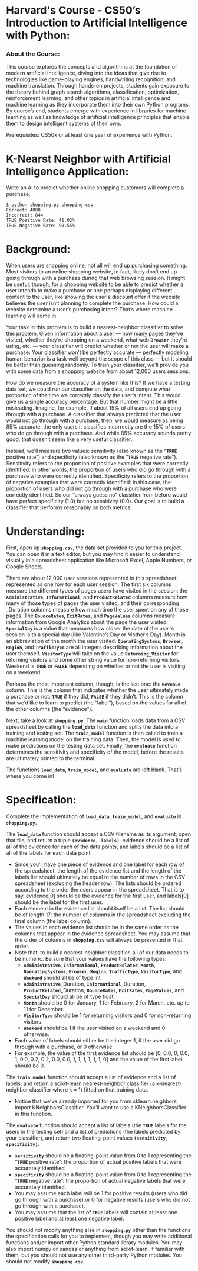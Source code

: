 # Harvard's Course - CS50’s Introduction to Artificial Intelligence with Python:
### About the Course:

This course explores the concepts and algorithms at the foundation of modern artificial intelligence, diving into the ideas that give rise to technologies like game-playing engines, handwriting recognition, and machine translation. Through hands-on projects, students gain exposure to the theory behind graph search algorithms, classification, optimization, reinforcement learning, and other topics in artificial intelligence and machine learning as they incorporate them into their own Python programs. By course’s end, students emerge with experience in libraries for machine learning as well as knowledge of artificial intelligence principles that enable them to design intelligent systems of their own.

Prerequisites: CS50x or at least one year of experience with Python.

# K-Nearst Neighbor with Artificial Intelligence Application:
Write an AI to predict whether online shopping customers will complete a purchase.

```
$ python shopping.py shopping.csv
Correct: 4088
Incorrect: 844
TRUE Positive Rate: 41.02%
TRUE Negative Rate: 90.55%
```

# Background:

When users are shopping online, not all will end up purchasing something. Most visitors to an online shopping website, in fact, likely don’t end up going through with a purchase during that web browsing session. It might be useful, though, for a shopping website to be able to predict whether a user intends to make a purchase or not: perhaps displaying different content to the user, like showing the user a discount offer if the website believes the user isn’t planning to complete the purchase. How could a website determine a user’s purchasing intent? That’s where machine learning will come in.

Your task in this problem is to build a nearest-neighbor classifier to solve this problem. Given information about a user — how many pages they’ve visited, whether they’re shopping on a weekend, what web **`Browser`** they’re using, etc. — your classifier will predict whether or not the user will make a purchase. Your classifier won’t be perfectly accurate — perfectly modeling human behavior is a task well beyond the scope of this class — but it should be better than guessing randomly. To train your classifier, we’ll provide you with some data from a shopping website from about 12,000 users sessions.

How do we measure the accuracy of a system like this? If we have a testing data set, we could run our classifier on the data, and compute what proportion of the time we correctly classify the user’s intent. This would give us a single accuracy percentage. But that number might be a little misleading. Imagine, for example, if about 15% of all users end up going through with a purchase. A classifier that always predicted that the user would not go through with a purchase, then, we would measure as being 85% accurate: the only users it classifies incorrectly are the 15% of users who do go through with a purchase. And while 85% accuracy sounds pretty good, that doesn’t seem like a very useful classifier.

Instead, we’ll measure two values: sensitivity (also known as the “**`TRUE`** positive rate”) and specificity (also known as the “**`TRUE`** negative rate”). Sensitivity refers to the proportion of positive examples that were correctly identified: in other words, the proportion of users who did go through with a purchase who were correctly identified. Specificity refers to the proportion of negative examples that were correctly identified: in this case, the proportion of users who did not go through with a purchase who were correctly identified. So our “always guess no” classifier from before would have perfect specificity (1.0) but no sensitivity (0.0). Our goal is to build a classifier that performs reasonably on both metrics.

# Understanding:

First, open up **`shopping.csv`**, the data set provided to you for this project. You can open it in a text editor, but you may find it easier to understand visually in a spreadsheet application like Microsoft Excel, Apple Numbers, or Google Sheets.

There are about 12,000 user sessions represented in this spreadsheet: represented as one row for each user session. The first six columns measure the different types of pages users have visited in the session: the **`Administrative`**, **`Informational`**, and **`ProductRelated`** columns measure how many of those types of pages the user visited, and their corresponding _Duration columns measure how much time the user spent on any of those pages. The **`BounceRates`**, **`ExitRates`**, and **`PageValues`** columns measure information from Google Analytics about the page the user visited. **`SpecialDay`** is a value that measures how closer the date of the user’s session is to a special day (like Valentine’s Day or Mother’s Day). Month is an abbreviation of the month the user visited. **`OperatingSystems`**, **`Browser`**, **`Region`**, and **`TrafficType`** are all integers describing information about the user themself. **`VisitorType`** will take on the value **`Returning_Visitor`** for returning visitors and some other string value for non-returning visitors. Weekend is **`TRUE`** or **`FALSE`** depending on whether or not the user is visiting on a weekend.

Perhaps the most important column, though, is the last one: the **`Revenue`** column. This is the column that indicates whether the user ultimately made a purchase or not: **`TRUE`** if they did, **`FALSE`** if they didn’t. This is the column that we’d like to learn to predict (the “label”), based on the values for all of the other columns (the “evidence”).

Next, take a look at **`shopping.py`**. The **`main`** function loads data from a CSV spreadsheet by calling the **`load_data`** function and splits the data into a training and testing set. The **`train_model`** function is then called to train a machine learning model on the training data. Then, the model is used to make predictions on the testing data set. Finally, the **`evaluate`** function determines the sensitivity and specificity of the model, before the results are ultimately printed to the terminal.

The functions **`load_data`**, **`train_model`**, and **`evaluate`** are left blank. That’s where you come in!

# Specification:

Complete the implementation of **`load_data`**, **`train_model`**, and **`evaluate`** in **`shopping.py`**.

The **`load_data`** function should accept a CSV filename as its argument, open that file, and return a tuple **`(evidence, labels)`**. evidence should be a list of all of the evidence for each of the data points, and labels should be a list of all of the labels for each data point.

- Since you’ll have one piece of evidence and one label for each row of the spreadsheet, the length of the evidence list and the length of the labels list should ultimately be equal to the number of rows in the CSV spreadsheet (excluding the header row). The lists should be ordered according to the order the users appear in the spreadsheet. That is to say, evidence[0] should be the evidence for the first user, and labels[0] should be the label for the first user.
- Each element in the evidence list should itself be a list. The list should be of length 17: the number of columns in the spreadsheet excluding the final column (the label column).
- The values in each evidence list should be in the same order as the columns that appear in the evidence spreadsheet. You may assume that the order of columns in **`shopping.csv`** will always be presented in that order.
- Note that, to build a nearest-neighbor classifier, all of our data needs to be numeric. Be sure that your values have the following types:
    - **`Administrative`**, **`Informational`**, **`ProductRelated`**, **`Month`**,    **`OperatingSystems`**, **`Browser`**, **`Region`**, **`TrafficType`**,    **`VisitorType`**, and **`Weekend`** should all be of type int
    - **`Administrative`**_Duration, **`Informational`**_Duration,   **`ProductRelated`**_Duration, **`BounceRates`**, **`ExitRates`**, **`PageValues`**, and **`SpecialDay`** should all be of type float.
    - **`Month`** should be 0 for January, 1 for February, 2 for March, etc. up to 11 for December.
    - **`VisitorType`** should be 1 for returning visitors and 0 for non-returning visitors.
    - **`Weekend`** should be 1 if the user visited on a weekend and 0 otherwise.
- Each value of labels should either be the integer 1, if the user did go through with a purchase, or 0 otherwise.
- For example, the value of the first evidence list should be [0, 0.0, 0, 0.0, 1, 0.0, 0.2, 0.2, 0.0, 0.0, 1, 1, 1, 1, 1, 1, 0] and the value of the first label should be 0.

The **`train_model`** function should accept a list of evidence and a list of labels, and return a scikit-learn nearest-neighbor classifier (a k-nearest-neighbor classifier where k = 1) fitted on that training data.

- Notice that we’ve already imported for you from sklearn.neighbors import KNeighborsClassifier. You’ll want to use a KNeighborsClassifier in this function.

The **`evaluate`** function should accept a list of labels (the **`TRUE`** labels for the users in the testing set) and a list of predictions (the labels predicted by your classifier), and return two floating-point values **`(sensitivity, specificity)`**.

- **`sensitivity`** should be a floating-point value from 0 to 1 representing the “**`TRUE`** positive rate”: the proportion of actual positive labels that were accurately identified.
- **`specificity`** should be a floating-point value from 0 to 1 representing the “**`TRUE`** negative rate”: the proportion of actual negative labels that were accurately identified.
- You may assume each label will be 1 for positive results (users who did go through with a purchase) or 0 for negative results (users who did not go through with a purchase).
- You may assume that the list of **`TRUE`** labels will contain at least one positive label and at least one negative label.

You should not modify anything else in **`shopping.py`** other than the functions the specification calls for you to implement, though you may write additional functions and/or import other Python standard library modules. You may also import numpy or pandas or anything from scikit-learn, if familiar with them, but you should not use any other third-party Python modules. You should not modify **`shopping.csv`**.